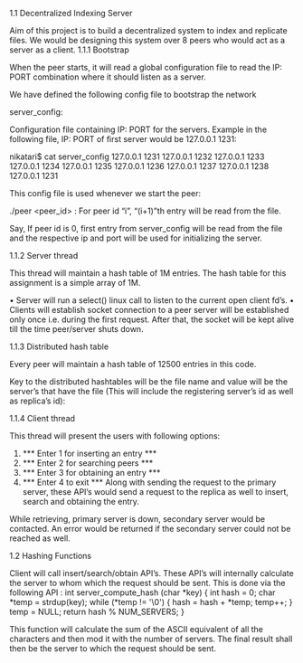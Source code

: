 1.1	Decentralized Indexing Server   

Aim of this project is to build a decentralized system to index and replicate files. We would be designing this system over 8 peers who would act as a server as a client.
1.1.1	Bootstrap

When the peer starts, it will read a global configuration file to read the IP: PORT combination where it should listen as a server.

We have defined the following config file to bootstrap the network

server_config: 

Configuration file containing IP: PORT for the servers.
Example in the following file, IP: PORT of first server would be 127.0.0.1 1231:
		
nikatari$ cat server_config 
127.0.0.1 1231
127.0.0.1 1232
127.0.0.1 1233
127.0.0.1 1234
127.0.0.1 1235
127.0.0.1 1236
127.0.0.1 1237
127.0.0.1 1238
127.0.0.1 1231

This config file is used whenever we start the peer:

./peer <peer_id> : For peer id “i”, “(i+1)”th entry will be read from the file. 

Say, If peer id is 0, first entry from server_config will be read from the file and the respective ip and port will be used for initializing the server.

1.1.2	Server thread

This thread will maintain a hash table of 1M entries. The hash table for this assignment is a simple array of 1M. 

•	Server will run a select() linux call to listen to the current open client fd’s.
•	Clients will establish socket connection to a peer server will be established only once i.e.
during the first request. After that, the socket will be kept alive till the time peer/server shuts
down.

1.1.3	Distributed hash table

Every peer will maintain a hash table of 12500 entries in this code.

Key to the distributed hashtables will be the file name and value will be the server’s that have the file (This will include the registering server’s id as well as replica’s id):

1.1.4	Client thread 

This thread will present the users with following options:
1.	*** Enter 1 for inserting an entry ***
2.	*** Enter 2 for searching peers ***
3.	*** Enter 3 for obtaining an entry ***
4.	*** Enter 4 to exit ***
Along with sending the request to the primary server, these API’s would send a request to the replica as well to insert, search and obtaining the entry. 

While retrieving, primary server is down, secondary server would be contacted. An error would be returned if the secondary server could not be reached as well. 

1.2	Hashing Functions

Client will call insert/search/obtain API’s. These API’s will internally calculate the server to whom which the request should be sent. This is done via the following API :
int server_compute_hash (char *key) {
int hash = 0;
        char *temp = strdup(key);
        while (*temp != '\0') {
                hash = hash + *temp;
                temp++;
        }
        temp = NULL;
        return hash % NUM_SERVERS;
}

This function will calculate the sum of the ASCII equivalent of all the characters and then mod it with the number of servers. The final result shall then be the server to which the request should be sent.

